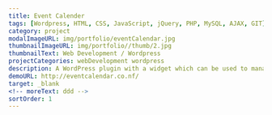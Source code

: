 ```yaml
---
title: Event Calender
tags: [Wordpress, HTML, CSS, JavaScript, jQuery, PHP, MySQL, AJAX, GIT]
category: project
modalImageURL: img/portfolio/eventCalendar.jpg
thumbnailImageURL: img/portfolio//thumb/2.jpg
thumbnailText: Web Development / Wordpress
projectCategories: webDevelopment wordpress
description: A WordPress plugin with a widget which can be used to manage events with multiple user access levels.
demoURL: http://eventcalendar.co.nf/
target: _blank
<!-- moreText: ddd -->
sortOrder: 1
---
```

